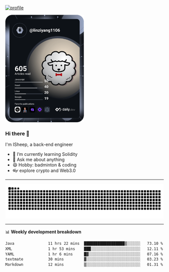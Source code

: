 [![profile](https://user-images.githubusercontent.com/54968314/208005045-e4b42f3b-833d-4242-bfcc-e764865553a2.svg)](https://www.calligrapher.ai/)

<a href="https://app.daily.dev/linziyang1106"><img src="/devcard.png" width="250" alt="ISheep's Dev Card"/></a>

### Hi there 🐏

I'm ISheep, a back-end engineer

- 🔭 I’m currently learning Solidity
- 💬 Ask me about anything
- 😄 Hobby: badminton & coding
- 👓 explore crypto and Web3.0

-------

![](https://raw.githubusercontent.com/ISheepp/ISheepp/output/github-contribution-grid-snake.svg)

-------

📊 **Weekly development breakdown**
<!--START_SECTION:waka-->

```txt
Java               11 hrs 22 mins  ██████████████████▒░░░░░░   73.10 %
XML                1 hr 53 mins    ███░░░░░░░░░░░░░░░░░░░░░░   12.11 %
YAML               1 hr 6 mins     █▓░░░░░░░░░░░░░░░░░░░░░░░   07.16 %
textmate           30 mins         ▓░░░░░░░░░░░░░░░░░░░░░░░░   03.23 %
Markdown           12 mins         ▒░░░░░░░░░░░░░░░░░░░░░░░░   01.31 %
```

<!--END_SECTION:waka-->
